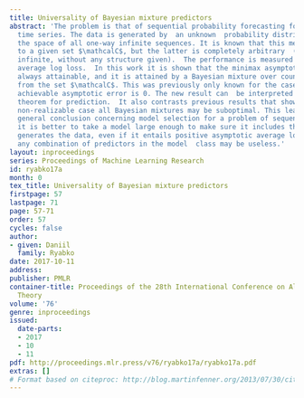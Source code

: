 ```yaml
---
title: Universality of Bayesian mixture predictors
abstract: 'The problem is that of sequential probability forecasting for discrete-valued
  time series. The data is generated by  an unknown  probability distribution over
  the space of all one-way infinite sequences. It is known that this measure belongs
  to a given set $\mathcalC$, but the latter is completely arbitrary  (uncountably
  infinite, without any structure given).  The performance is measured  by  asymptotic
  average log loss.  In this work it is shown that the minimax asymptotic performance  is
  always attainable, and it is attained by a Bayesian mixture over countably many  measures
  from the set $\mathcalC$. This was previously only known for the case when the best
  achievable asymptotic error is 0. The new result can  be interpreted  as a complete-class
  theorem for prediction.  It also contrasts previous results that show that in the
  non-realizable case all Bayesian mixtures may be suboptimal. This leads to a very
  general conclusion concerning model selection for a problem of sequential inference:
  it is better to take a model large enough to make sure it includes the process that
  generates the data, even if it entails positive asymptotic average loss, for otherwise
  any combination of predictors in the model  class may be useless.'
layout: inproceedings
series: Proceedings of Machine Learning Research
id: ryabko17a
month: 0
tex_title: Universality of Bayesian mixture predictors
firstpage: 57
lastpage: 71
page: 57-71
order: 57
cycles: false
author:
- given: Daniil
  family: Ryabko
date: 2017-10-11
address: 
publisher: PMLR
container-title: Proceedings of the 28th International Conference on Algorithmic Learning
  Theory
volume: '76'
genre: inproceedings
issued:
  date-parts:
  - 2017
  - 10
  - 11
pdf: http://proceedings.mlr.press/v76/ryabko17a/ryabko17a.pdf
extras: []
# Format based on citeproc: http://blog.martinfenner.org/2013/07/30/citeproc-yaml-for-bibliographies/
---
```

